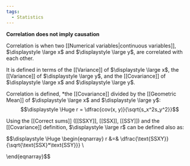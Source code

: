 ```yaml
---
tags:
  - Statistics
---
```

**Correlation does not imply causation**

Correlation is when two [[Numerical variables|continuous variables]], $\displaystyle \large x$ and $\displaystyle \large y$, are correlated with each other.

It is defined in terms of the [[Variance]] of $\displaystyle \large x$, the [[Variance]] of $\displaystyle \large y$, and the [[Covariance]] of $\displaystyle \large x$ and $\displaystyle \large y$.

Correlation is defined, *the [[Covariance]] divided by the [[Geometric Mean]] of $\displaystyle \large x$ and $\displaystyle \large y$:
$$\displaystyle \Huge r = \dfrac{cov(x, y)}{\sqrt{s_x^2s_y^2}}$$

Using the [[Correct sums]] ([[SSXY]], [[SSX]], [[SSY]]) and the [[Covariance]] definition, $\displaystyle \large r$ can be defined also as:

$$\displaystyle \Huge \begin{eqnarray} 
r &=& \dfrac{\text{SSXY}}{\sqrt{\text{SSX}*\text{SSY}}} \\

\end{eqnarray}$$